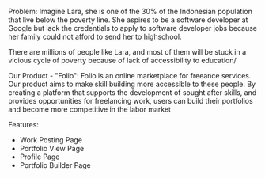 Problem: 
Imagine Lara, she is one of the 30% of the Indonesian population that live below the poverty line. She aspires to be a software developer at Google but lack the credentials to apply to software developer jobs because her family could not afford to send her to highschool. 

There are millions of people like Lara, and most of them will be stuck in a vicious cycle of poverty because of lack of accessibility to education/ 

Our Product - "Folio": 
Folio is an online marketplace for freeance services. Our product aims to make skill building more accessible to these people. By creating a platform that supports the development of sought after skills, and provides opportunities for freelancing work, users can build their portfolios and become more competitive in the labor market

Features: 
- Work Posting Page 
- Portfolio View Page 
- Profile Page
- Portfolio Builder Page

